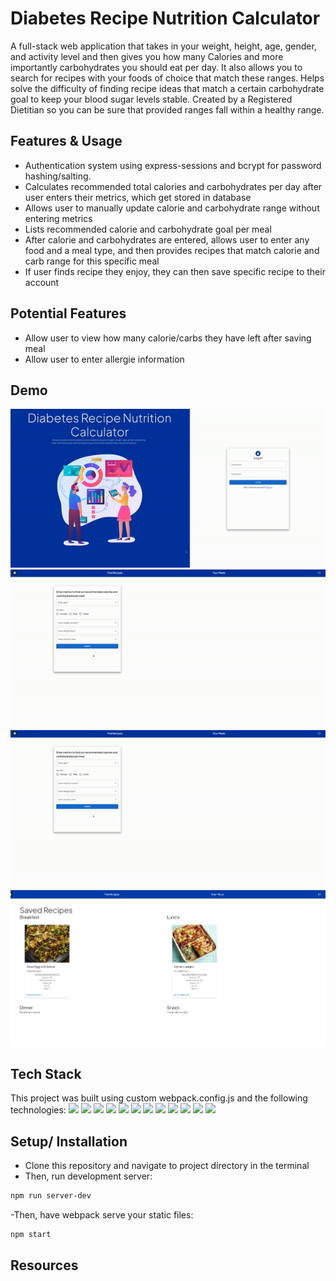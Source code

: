 # Diabetes Recipe Nutrition Calculator

A full-stack web application that takes in your weight, height, age, gender, and activity level and then gives you how many Calories and more importantly carbohydrates you should eat per day. It also allows you to search for recipes with your foods of choice that match these ranges. Helps solve the difficulty of finding recipe ideas that match a certain carbohydrate goal to keep your blood sugar levels stable. Created by a Registered Dietitian so you can be sure that provided ranges fall within a healthy range.

## Features & Usage

-  Authentication system using express-sessions and bcrypt for password hashing/salting.
-  Calculates recommended total calories and carbohydrates per day after user enters their metrics, which get stored in database
-  Allows user to manually update calorie and carbohydrate range without entering metrics
-  Lists recommended calorie and carbohydrate goal per meal
-  After calorie and carbohydrates are entered, allows user to enter any food and a meal type, and then provides recipes that match calorie and carb range for this specific meal
-  If user finds recipe they enjoy, they can then save specific recipe to their account

## Potential Features

-  Allow user to view how many calorie/carbs they have left after saving meal
-  Allow user to enter allergie information

## Demo

![](diagrams/login-page.gif)
![](diagrams/metrics-page.gif)
![](diagrams/recipes.gif)
![](diagrams/05-03-2022-20.49.13.jpg)

## Tech Stack

This project was built using custom webpack.config.js and the following technologies:
<img src="https://img.shields.io/badge/MongoDB-4EA94B?style=for-the-badge&logo=mongodb&logoColor=white" />
<img src="https://img.shields.io/badge/Express.js-000000?style=for-the-badge&logo=express&logoColor=white" />
<img src="https://img.shields.io/badge/React-20232A?style=for-the-badge&logo=react&logoColor=61DAFB" />
<img src="https://img.shields.io/badge/Node.js-339933?style=for-the-badge&logo=nodedotjs&logoColor=white" />
<img src="https://img.shields.io/badge/JavaScript-323330?style=for-the-badge&logo=javascript&logoColor=F7DF1E" />
<img src="https://img.shields.io/badge/CSS3-1572B6?style=for-the-badge&logo=css3&logoColor=white" />
<img src="https://img.shields.io/badge/npm-CB3837?style=for-the-badge&logo=npm&logoColor=white" />
<img src="https://img.shields.io/badge/prettier-1A2C34?style=for-the-badge&logo=prettier&logoColor=F7BA3E" />
<img src="https://img.shields.io/badge/Webpack-8DD6F9?style=for-the-badge&logo=Webpack&logoColor=white" />
<img src="https://img.shields.io/badge/Babel-F9DC3E?style=for-the-badge&logo=babel&logoColor=white" />
<img src="https://img.shields.io/badge/Material%20UI-007FFF?style=for-the-badge&logo=mui&logoColor=white" />
<img src="https://img.shields.io/badge/Insomnia-5849be?style=for-the-badge&logo=Insomnia&logoColor=white" />

## Setup/ Installation

-  Clone this repository and navigate to project directory in the terminal
-  Then, run development server:

```bash
npm run server-dev
```

-Then, have webpack serve your static files:

```bash
npm start
```

## Resources
